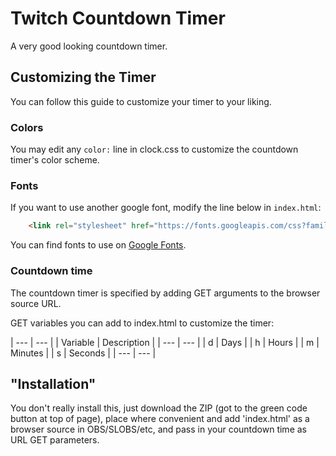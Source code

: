 # Twitch Countdown Timer
A very good looking countdown timer.

## Customizing the Timer
You can follow this guide to customize your timer to your liking.

### Colors
You may edit any ``color:`` line in clock.css to customize the countdown timer's color scheme.

### Fonts
If you want to use another google font, modify the line below in ``index.html``:

```html
    <link rel="stylesheet" href="https://fonts.googleapis.com/css?family=Inconsolata">
```

You can find fonts to use on [Google Fonts](https://fonts.google.com/).

### Countdown time

The countdown timer is specified by adding GET arguments to the browser source URL.

GET variables you can add to index.html to customize the timer:

| --- | --- |
| Variable | Description            | 
| --- | --- |
| d | Days |
| h | Hours |
| m | Minutes |
| s | Seconds |
| --- | --- |

## "Installation"

You don't really install this, just download the ZIP (got to the green code button at top of page), place where convenient and add 'index.html' as a browser source in OBS/SLOBS/etc, and pass in your countdown time as URL GET parameters.
